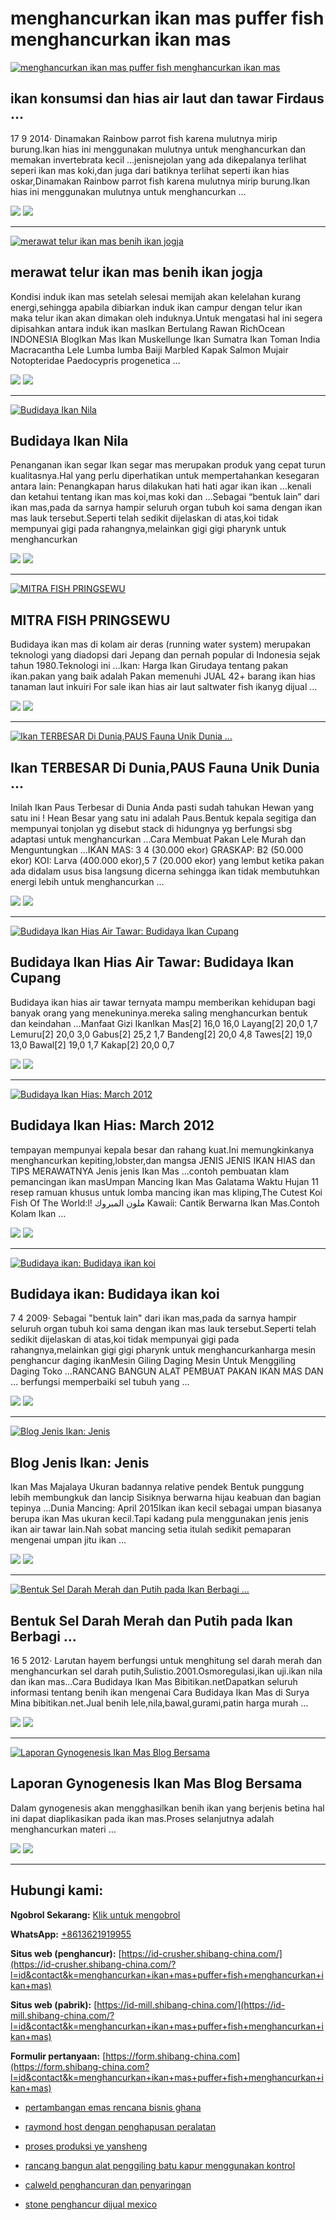 # menghancurkan ikan mas puffer fish menghancurkan ikan mas

<a href="https://swt.shibang-china.com/?l=id&img&k=menghancurkan+ikan+mas+puffer+fish+menghancurkan+ikan+mas" target="_blank">![menghancurkan ikan mas puffer fish menghancurkan ikan mas](http://static.shibang-china.com/all-800x300/907.jpg)</a>

## ikan konsumsi dan hias air laut dan tawar Firdaus …
17 9 2014· Dinamakan Rainbow parrot fish karena mulutnya mirip burung.Ikan hias ini menggunakan mulutnya untuk menghancurkan dan memakan invertebrata kecil …jenisnejolan yang ada dikepalanya terlihat seperi ikan mas koki,dan juga dari batiknya terlihat seperti ikan hias oskar,Dinamakan Rainbow parrot fish karena mulutnya mirip burung.Ikan hias ini menggunakan mulutnya untuk menghancurkan …


<a href="https://whatsapp.shibangsoft.com/WhatsApp.php" target="_blank" title="WhatsApp">![](http://static.shibang-china.com/icon/whatsapp.png)</a> <a href="https://swt.shibang-china.com/?l=id&icon&k=menghancurkan+ikan+mas+puffer+fish+menghancurkan+ikan+mas" target="_blank">![](http://static.shibang-china.com/icon/chat-id.png)</a>

---

<a href="https://swt.shibang-china.com/?l=id&img&k=menghancurkan+ikan+mas+puffer+fish+menghancurkan+ikan+mas" target="_blank">![merawat telur ikan mas benih ikan jogja](http://static.shibang-china.com/all-800x300/1454.jpg)</a>

## merawat telur ikan mas benih ikan jogja
Kondisi induk ikan mas setelah selesai memijah akan kelelahan kurang energi,sehingga apabila dibiarkan induk ikan campur dengan telur ikan maka telur ikan akan dimakan oleh induknya.Untuk mengatasi hal ini segera dipisahkan antara induk ikan masIkan Bertulang Rawan RichOcean INDONESIA BlogIkan Mas Ikan Muskellunge Ikan Sumatra Ikan Toman India Macracantha Lele Lumba lumba Baiji Marbled Kapak Salmon Mujair Notopteridae Paedocypris progenetica …


<a href="https://whatsapp.shibangsoft.com/WhatsApp.php" target="_blank" title="WhatsApp">![](http://static.shibang-china.com/icon/whatsapp.png)</a> <a href="https://swt.shibang-china.com/?l=id&icon&k=menghancurkan+ikan+mas+puffer+fish+menghancurkan+ikan+mas" target="_blank">![](http://static.shibang-china.com/icon/chat-id.png)</a>

---

<a href="https://swt.shibang-china.com/?l=id&img&k=menghancurkan+ikan+mas+puffer+fish+menghancurkan+ikan+mas" target="_blank">![Budidaya Ikan Nila](http://static.shibang-china.com/all-800x300/110.jpg)</a>

## Budidaya Ikan Nila
Penanganan ikan segar Ikan segar mas merupakan produk yang cepat turun kualitasnya.Hal yang perlu diperhatikan untuk mempertahankan kesegaran antara lain: Penangkapan harus dilakukan hati hati agar ikan ikan …kenali dan ketahui tentang ikan mas koi,mas koki dan …Sebagai “bentuk lain” dari ikan mas,pada da sarnya hampir seluruh organ tubuh koi sama dengan ikan mas lauk tersebut.Seperti telah sedikit dijelaskan di atas,koi tidak mempunyai gigi pada rahangnya,melainkan gigi gigi pharynk untuk menghancurkan


<a href="https://whatsapp.shibangsoft.com/WhatsApp.php" target="_blank" title="WhatsApp">![](http://static.shibang-china.com/icon/whatsapp.png)</a> <a href="https://swt.shibang-china.com/?l=id&icon&k=menghancurkan+ikan+mas+puffer+fish+menghancurkan+ikan+mas" target="_blank">![](http://static.shibang-china.com/icon/chat-id.png)</a>

---

<a href="https://swt.shibang-china.com/?l=id&img&k=menghancurkan+ikan+mas+puffer+fish+menghancurkan+ikan+mas" target="_blank">![MITRA FISH PRINGSEWU](http://static.shibang-china.com/all-800x300/166.jpg)</a>

## MITRA FISH PRINGSEWU
Budidaya ikan mas di kolam air deras (running water system) merupakan teknologi yang diadopsi dari Jepang dan pernah popular di Indonesia sejak tahun 1980.Teknologi ini …Ikan: Harga Ikan Girudaya tentang pakan ikan.pakan yang baik adalah Pakan memenuhi JUAL 42+ barang ikan hias tanaman laut inkuiri For sale ikan hias air laut saltwater fish ikanyg dijual …


<a href="https://whatsapp.shibangsoft.com/WhatsApp.php" target="_blank" title="WhatsApp">![](http://static.shibang-china.com/icon/whatsapp.png)</a> <a href="https://swt.shibang-china.com/?l=id&icon&k=menghancurkan+ikan+mas+puffer+fish+menghancurkan+ikan+mas" target="_blank">![](http://static.shibang-china.com/icon/chat-id.png)</a>

---

<a href="https://swt.shibang-china.com/?l=id&img&k=menghancurkan+ikan+mas+puffer+fish+menghancurkan+ikan+mas" target="_blank">![Ikan TERBESAR Di Dunia,PAUS Fauna Unik Dunia …](http://static.shibang-china.com/all-800x300/1295.jpg)</a>

## Ikan TERBESAR Di Dunia,PAUS Fauna Unik Dunia …
Inilah Ikan Paus Terbesar di Dunia Anda pasti sudah tahukan Hewan yang satu ini ! Hean Besar yang satu ini adalah Paus.Bentuk kepala segitiga dan mempunyai tonjolan yg disebut stack di hidungnya yg berfungsi sbg adaptasi untuk menghancurkan …Cara Membuat Pakan Lele Murah dan Menguntungkan …IKAN MAS: 3 4 (30.000 ekor) GRASKAP: B2 (50.000 ekor) KOI: Larva (400.000 ekor),5 7 (20.000 ekor) yang lembut ketika pakan ada didalam usus bisa langsung dicerna sehingga ikan tidak membutuhkan energi lebih untuk menghancurkan …


<a href="https://whatsapp.shibangsoft.com/WhatsApp.php" target="_blank" title="WhatsApp">![](http://static.shibang-china.com/icon/whatsapp.png)</a> <a href="https://swt.shibang-china.com/?l=id&icon&k=menghancurkan+ikan+mas+puffer+fish+menghancurkan+ikan+mas" target="_blank">![](http://static.shibang-china.com/icon/chat-id.png)</a>

---

<a href="https://swt.shibang-china.com/?l=id&img&k=menghancurkan+ikan+mas+puffer+fish+menghancurkan+ikan+mas" target="_blank">![Budidaya Ikan Hias Air Tawar: Budidaya Ikan Cupang](http://static.shibang-china.com/all-800x300/1371.jpg)</a>

## Budidaya Ikan Hias Air Tawar: Budidaya Ikan Cupang
Budidaya ikan hias air tawar ternyata mampu memberikan kehidupan bagi banyak orang yang menekuninya.mereka saling menghancurkan bentuk dan keindahan …Manfaat Gizi IkanIkan Mas[2] 16,0 16,0 Layang[2] 20,0 1,7 Lemuru[2] 20,0 3,0 Gabus[2] 25,2 1,7 Bandeng[2] 20,0 4,8 Tawes[2] 19,0 13,0 Bawal[2] 19,0 1,7 Kakap[2] 20,0 0,7


<a href="https://whatsapp.shibangsoft.com/WhatsApp.php" target="_blank" title="WhatsApp">![](http://static.shibang-china.com/icon/whatsapp.png)</a> <a href="https://swt.shibang-china.com/?l=id&icon&k=menghancurkan+ikan+mas+puffer+fish+menghancurkan+ikan+mas" target="_blank">![](http://static.shibang-china.com/icon/chat-id.png)</a>

---

<a href="https://swt.shibang-china.com/?l=id&img&k=menghancurkan+ikan+mas+puffer+fish+menghancurkan+ikan+mas" target="_blank">![Budidaya Ikan Hias: March 2012](http://static.shibang-china.com/all-800x300/986.jpg)</a>

## Budidaya Ikan Hias: March 2012
tempayan mempunyai kepala besar dan rahang kuat.Ini memungkinkanya menghancurkan kepiting,lobster,dan mangsa JENIS JENIS IKAN HIAS dan TIPS MERAWATNYA Jenis jenis Ikan Mas …contoh pembuatan klam pemancingan ikan masUmpan Mancing Ikan Mas Galatama Waktu Hujan 11 resep ramuan khusus untuk lomba mancing ikan mas kliping,The Cutest Koi Fish Of The World:l! ملون المبروك Kawaii: Cantik Berwarna Ikan Mas.Contoh Kolam Ikan …


<a href="https://whatsapp.shibangsoft.com/WhatsApp.php" target="_blank" title="WhatsApp">![](http://static.shibang-china.com/icon/whatsapp.png)</a> <a href="https://swt.shibang-china.com/?l=id&icon&k=menghancurkan+ikan+mas+puffer+fish+menghancurkan+ikan+mas" target="_blank">![](http://static.shibang-china.com/icon/chat-id.png)</a>

---

<a href="https://swt.shibang-china.com/?l=id&img&k=menghancurkan+ikan+mas+puffer+fish+menghancurkan+ikan+mas" target="_blank">![Budidaya ikan: Budidaya ikan koi](http://static.shibang-china.com/all-800x300/981.jpg)</a>

## Budidaya ikan: Budidaya ikan koi
7 4 2009· Sebagai "bentuk lain" dari ikan mas,pada da sarnya hampir seluruh organ tubuh koi sama dengan ikan mas lauk tersebut.Seperti telah sedikit dijelaskan di atas,koi tidak mempunyai gigi pada rahangnya,melainkan gigi gigi pharynk untuk menghancurkanharga mesin penghancur daging ikanMesin Giling Daging Mesin Untuk Menggiling Daging Toko …RANCANG BANGUN ALAT PEMBUAT PAKAN IKAN MAS DAN … berfungsi memperbaiki sel tubuh yang …


<a href="https://whatsapp.shibangsoft.com/WhatsApp.php" target="_blank" title="WhatsApp">![](http://static.shibang-china.com/icon/whatsapp.png)</a> <a href="https://swt.shibang-china.com/?l=id&icon&k=menghancurkan+ikan+mas+puffer+fish+menghancurkan+ikan+mas" target="_blank">![](http://static.shibang-china.com/icon/chat-id.png)</a>

---

<a href="https://swt.shibang-china.com/?l=id&img&k=menghancurkan+ikan+mas+puffer+fish+menghancurkan+ikan+mas" target="_blank">![Blog Jenis Ikan: Jenis](http://static.shibang-china.com/all-800x300/1011.jpg)</a>

## Blog Jenis Ikan: Jenis
Ikan Mas Majalaya Ukuran badannya relative pendek Bentuk punggung lebih membungkuk dan lancip Sisiknya berwarna hijau keabuan dan bagian tepinya …Dunia Mancing: April 2015Ikan ikan kecil sebagai umpan biasanya berupa ikan Mas ukuran kecil.Tapi kadang pula menggunakan jenis jenis ikan air tawar lain.Nah sobat mancing setia itulah sedikit pemaparan mengenai umpan jitu ikan …


<a href="https://whatsapp.shibangsoft.com/WhatsApp.php" target="_blank" title="WhatsApp">![](http://static.shibang-china.com/icon/whatsapp.png)</a> <a href="https://swt.shibang-china.com/?l=id&icon&k=menghancurkan+ikan+mas+puffer+fish+menghancurkan+ikan+mas" target="_blank">![](http://static.shibang-china.com/icon/chat-id.png)</a>

---

<a href="https://swt.shibang-china.com/?l=id&img&k=menghancurkan+ikan+mas+puffer+fish+menghancurkan+ikan+mas" target="_blank">![Bentuk Sel Darah Merah dan Putih pada Ikan Berbagi …](http://static.shibang-china.com/all-800x300/1411.jpg)</a>

## Bentuk Sel Darah Merah dan Putih pada Ikan Berbagi …
16 5 2012· Larutan hayem berfungsi untuk menghitung sel darah merah dan menghancurkan sel darah putih,Sulistio.2001.Osmoregulasi,ikan uji.ikan nila dan ikan mas…Cara Budidaya Ikan Mas Bibitikan.netDapatkan seluruh informasi tentang benih ikan mengenai Cara Budidaya Ikan Mas di Surya Mina bibitikan.net.Jual benih lele,nila,bawal,gurami,patin harga murah …


<a href="https://whatsapp.shibangsoft.com/WhatsApp.php" target="_blank" title="WhatsApp">![](http://static.shibang-china.com/icon/whatsapp.png)</a> <a href="https://swt.shibang-china.com/?l=id&icon&k=menghancurkan+ikan+mas+puffer+fish+menghancurkan+ikan+mas" target="_blank">![](http://static.shibang-china.com/icon/chat-id.png)</a>

---

<a href="https://swt.shibang-china.com/?l=id&img&k=menghancurkan+ikan+mas+puffer+fish+menghancurkan+ikan+mas" target="_blank">![Laporan Gynogenesis Ikan Mas Blog Bersama](http://static.shibang-china.com/all-800x300/397.jpg)</a>

## Laporan Gynogenesis Ikan Mas Blog Bersama
Dalam gynogenesis akan mengghasilkan benih ikan yang berjenis betina hal ini dapat diaplikasikan pada ikan mas.Proses selanjutnya adalah menghancurkan materi …

<a href="https://whatsapp.shibangsoft.com/WhatsApp.php" target="_blank" title="WhatsApp">![](http://static.shibang-china.com/icon/whatsapp.png)</a> <a href="https://swt.shibang-china.com/?l=id&icon&k=menghancurkan+ikan+mas+puffer+fish+menghancurkan+ikan+mas" target="_blank">![](http://static.shibang-china.com/icon/chat-id.png)</a>

---
## Hubungi kami:

**Ngobrol Sekarang:** [Klik untuk mengobrol](https://swt.shibang-china.com?l=id&contact&k=menghancurkan+ikan+mas+puffer+fish+menghancurkan+ikan+mas)

**WhatsApp:**  [+8613621919955](https://whatsapp.shibangsoft.com/WhatsApp.php)

**Situs web (penghancur):** [https://id-crusher.shibang-china.com/](https://id-crusher.shibang-china.com/?l=id&contact&k=menghancurkan+ikan+mas+puffer+fish+menghancurkan+ikan+mas)

**Situs web (pabrik):** [https://id-mill.shibang-china.com/](https://id-mill.shibang-china.com/?l=id&contact&k=menghancurkan+ikan+mas+puffer+fish+menghancurkan+ikan+mas)

**Formulir pertanyaan:** [https://form.shibang-china.com](https://form.shibang-china.com?l=id&contact&k=menghancurkan+ikan+mas+puffer+fish+menghancurkan+ikan+mas)

* [pertambangan emas rencana bisnis ghana](../39/pertambangan%20emas%20rencana%20bisnis%20ghana.md)

* [raymond host dengan penghapusan peralatan](../33/raymond%20host%20dengan%20penghapusan%20peralatan.md)

* [proses produksi ye yansheng](../33/proses%20produksi%20ye%20yansheng.md)

* [rancang bangun alat penggiling batu kapur menggunakan kontrol](../35/rancang%20bangun%20alat%20penggiling%20batu%20kapur%20menggunakan%20kontrol.md)

* [calweld penghancuran dan penyaringan](../35/calweld%20penghancuran%20dan%20penyaringan.md)

* [stone penghancur dijual mexico](../33/stone%20penghancur%20dijual%20mexico.md)